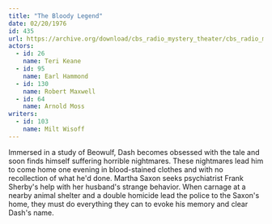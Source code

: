 ```yaml
---
title: "The Bloody Legend"
date: 02/20/1976
id: 435
url: https://archive.org/download/cbs_radio_mystery_theater/cbs_radio_mystery_theater-0401-0450.zip/cbs_radio_mystery_theater-0401-0450%2Fcbsrmt_0435_the_bloody_legend.mp3
actors:  
  - id: 26
    name: Teri Keane  
  - id: 95
    name: Earl Hammond  
  - id: 130
    name: Robert Maxwell  
  - id: 64
    name: Arnold Moss
writers:  
  - id: 103
    name: Milt Wisoff
---
```

Immersed in a study of Beowulf, Dash becomes obsessed with the tale and soon finds himself suffering horrible nightmares. These nightmares lead him to come home one evening in blood-stained clothes and with no recollection of what he'd done. Martha Saxon seeks psychiatrist Frank Sherby's help with her husband's strange behavior. When carnage at a nearby animal shelter and a double homicide lead the police to the Saxon's home, they must do everything they can to evoke his memory and clear Dash's name.